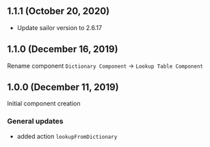## 1.1.1 (October 20, 2020)
* Update sailor version to 2.6.17
## 1.1.0 (December 16, 2019)
Rename component `Dictionary Component` -> `Lookup Table Component`
## 1.0.0 (December 11, 2019)
Initial component creation
### General updates
- added action `lookupFromDictionary`
